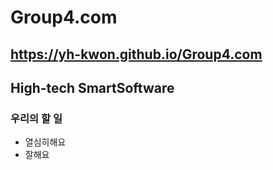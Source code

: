 # Group4.com
## https://yh-kwon.github.io/Group4.com
## High-tech SmartSoftware
### 우리의 할 일
- 열심히해요
- 잘해요
<img src=""/>
